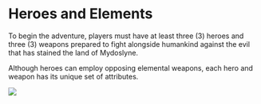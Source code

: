 # Heroes and Elements

To begin the adventure, players must have at least three (3) heroes and three (3) weapons prepared to fight alongside humankind against the evil that has stained the land of Mydoslyne.

Although heroes can employ opposing elemental weapons, each hero and weapon has its unique set of attributes.



![](../../.gitbook/assets/273522564\_470749538011857\_8066609477723809255\_n.png)
